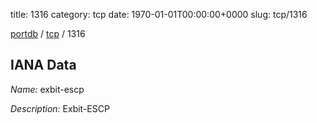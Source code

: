 title: 1316
category: tcp
date: 1970-01-01T00:00:00+0000
slug: tcp/1316

[portdb](/) / [tcp](/category/tcp.html) / 1316


## IANA Data

_Name:_ exbit-escp

_Description:_ Exbit-ESCP

